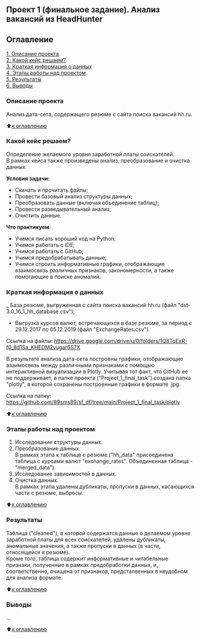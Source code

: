 ## Проект 1 (финальное задание). Анализ вакансий из HeadHunter 

## Оглавление
[1. Описание проекта](https://github.com/Savo4ek89/sf_data_science/tree/main/project_0_final_task#%D0%BE%D0%BF%D0%B8%D1%81%D0%B0%D0%BD%D0%B8%D0%B5-%D0%BF%D1%80%D0%BE%D0%B5%D0%BA%D1%82%D0%B0)  
[2. Какой кейс решаем?](https://github.com/Savo4ek89/sf_data_science/tree/main/project_0_final_task#%D0%BA%D0%B0%D0%BA%D0%BE%D0%B9-%D0%BA%D0%B5%D0%B9%D1%81-%D1%80%D0%B5%D1%88%D0%B0%D0%B5%D0%BC)  
[3. Краткая информация о данных](https://github.com/Savo4ek89/sf_data_science/tree/main/project_0_final_task#%D0%BA%D1%80%D0%B0%D1%82%D0%BA%D0%B0%D1%8F-%D0%B8%D0%BD%D1%84%D0%BE%D1%80%D0%BC%D0%B0%D1%86%D0%B8%D1%8F-%D0%BE-%D0%B4%D0%B0%D0%BD%D0%BD%D1%8B%D1%85)  
[4. Этапы работы над проектом](https://github.com/Savo4ek89/sf_data_science/tree/main/project_0_final_task#%D1%8D%D1%82%D0%B0%D0%BF%D1%8B-%D1%80%D0%B0%D0%B1%D0%BE%D1%82%D1%8B-%D0%BD%D0%B0%D0%B4-%D0%BF%D1%80%D0%BE%D0%B5%D0%BA%D1%82%D0%BE%D0%BC)  
[5. Результаты](https://github.com/Savo4ek89/sf_data_science/tree/main/project_0_final_task#%D1%80%D0%B5%D0%B7%D1%83%D0%BB%D1%8C%D1%82%D0%B0%D1%82%D1%8B)  
[6. Выводы](https://github.com/Savo4ek89/sf_data_science/tree/main/project_0_final_task#%D0%B2%D1%8B%D0%B2%D0%BE%D0%B4%D1%8B)

### Описание проекта
Анализ дата-сета, содержащего резюме с сайта поиска вакансий hh.ru.

:arrow_up:[к оглавлению](https://github.com/Savo4ek89/sf_data_science/tree/main/project_0_final_task#%D0%BE%D0%B3%D0%BB%D0%B0%D0%B2%D0%BB%D0%B5%D0%BD%D0%B8%D0%B5)


### Какой кейс решаем?
Определение желаемого уровня заработной платы соискателей.    
В рамках кейса также произведены анализ, преобразование и очистка данных.

**Условия задачи:**
- Скачать и прочитать файлы;
- Провести базовый анализ структуры данных;
- Преобразовать данные (включая объединение таблиц);
- Провести разведывательный анализ;
- Очистить данные.

**Что практикуем**  
- Учимся писать хороший код на Python;
- Учимся работать с IDE;
- Учимся работать с GitHub;
- Учимся предобрабатывать данные;
- Учимся строить информативные графики, отображающие взаимосвязь различных признаков, закономерности, а также помогающие в поиске аномалий.


### Краткая информация о данных
_ База резюме, выгруженная с сайта поиска вакансий hh.ru (файл "dst-3.0_16_1_hh_database.csv");
- Выгрузка курсов валют, встречающихся в базе резюме, за период с 29.12.2017 по 05.12.2019 (файл "ExchangeRates.csv").
    
Ссылка на файлы: https://drive.google.com/drive/u/0/folders/1Q8TqExR-f0_8d1Sa_KHEDM2vugar6S7X    

В результате анализа дата-сета построены графики, отображающие взаимосвязь между различными признаками с помощью интерактивной визуализации в Plotly. Учитывая тот факт, что GitHub ее не поддерживает, в папке проекта ("Project_1_final_task") создана папка "plotly", в которой сохранены построенные графики в формате .jpg.

Ссылка на папку: https://github.com/89sms89/sf_df/tree/main/Project_1_final_task/plotly

:arrow_up:[к оглавлению](https://github.com/Savo4ek89/sf_data_science/tree/main/project_0_final_task#%D0%BE%D0%B3%D0%BB%D0%B0%D0%B2%D0%BB%D0%B5%D0%BD%D0%B8%D0%B5)


### Этапы работы над проектом
1. Исследование структуры данных.
2. Преобразование данных.    
В рамках этапа к таблице с резюме ("hh_data" присоединена таблица с курсами валют "exchange_rates". Объединенная таблица - "merged_data").    
3. Исследование зависимостей в данных.
4. Очистка данных.    
В рамках этапа удалены дубликаты, пропуски в данных, касающихся части с резюме, выбросы.

:arrow_up:[к оглавлению](https://github.com/Savo4ek89/sf_data_science/tree/main/project_0_final_task#%D0%BE%D0%B3%D0%BB%D0%B0%D0%B2%D0%BB%D0%B5%D0%BD%D0%B8%D0%B5)


### Результаты
Таблица ("cleaned"), в которой содержатся данные о делаемом уровне заработной платы для всех соискателей, удалены дубликаты, аномальные значения, а также пропуски в данных (в части, относящейся к резюме).    
Кроме того, таблица содержит информативные и читабельные признаки, полученные в рамках предобработки данных, и, соответственно, очищена от признаков, предсталвенных в неудобном для анализа формате.

:arrow_up:[к оглавлению](https://github.com/Savo4ek89/sf_data_science/tree/main/project_0_final_task#%D0%BE%D0%B3%D0%BB%D0%B0%D0%B2%D0%BB%D0%B5%D0%BD%D0%B8%D0%B5)


### Выводы
...

:arrow_up:[к оглавлению](https://github.com/Savo4ek89/sf_data_science/tree/main/project_0_final_task#%D0%BE%D0%B3%D0%BB%D0%B0%D0%B2%D0%BB%D0%B5%D0%BD%D0%B8%D0%B5)